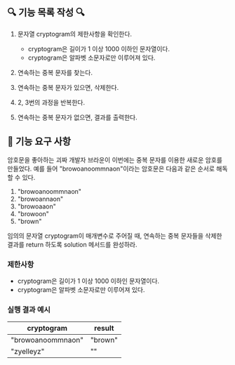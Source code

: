 ## 🔍 기능 목록 작성 🔍  
1. 문자열 cryptogram의 제한사항을 확인한다.
    - cryptogram은 길이가 1 이상 1000 이하인 문자열이다.
    - cryptogram은 알파벳 소문자로만 이루어져 있다.  

2. 연속하는 중복 문자를 찾는다.  

3. 연속하는 중복 문자가 있으면, 삭제한다.

4. 2, 3번의 과정을 반복한다.  

5. 연속하는 중복 문자가 없으면, 결과를 출력한다.  

## 🚀 기능 요구 사항

암호문을 좋아하는 괴짜 개발자 브라운이 이번에는 중복 문자를 이용한 새로운 암호를 만들었다. 예를 들어 "browoanoommnaon"이라는 암호문은 다음과 같은 순서로 해독할 수 있다.

1. "browoanoommnaon"
2. "browoannaon"
3. "browoaaon"
4. "browoon"
5. "brown"

임의의 문자열 cryptogram이 매개변수로 주어질 때, 연속하는 중복 문자들을 삭제한 결과를 return 하도록 solution 메서드를 완성하라.

### 제한사항

- cryptogram은 길이가 1 이상 1000 이하인 문자열이다.
- cryptogram은 알파벳 소문자로만 이루어져 있다.

### 실행 결과 예시

| cryptogram | result |
| --- | --- |
| "browoanoommnaon" | "brown" |
| "zyelleyz" | "" |
